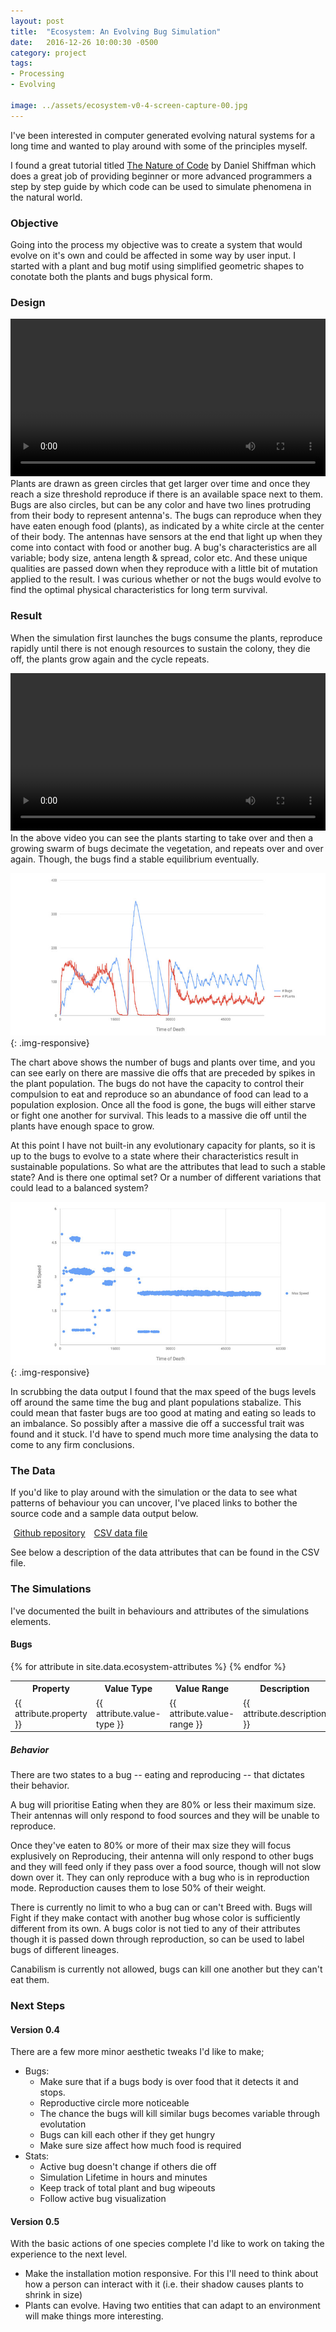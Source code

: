 ```yaml
---
layout: post
title:  "Ecosystem: An Evolving Bug Simulation"
date:   2016-12-26 10:00:30 -0500
category: project
tags: 
- Processing
- Evolving

image: ../assets/ecosystem-v0-4-screen-capture-00.jpg
---
```


I've been interested in computer generated evolving natural systems for a long time and wanted to play around with some of the principles myself. 

I found a great tutorial titled <a target="_blank" href="http://natureofcode.com/book/introduction/">The Nature of Code</a> by Daniel Shiffman which does a great job of providing beginner or more advanced programmers a step by step guide by which code can be used to simulate phenomena in the natural world. 

### Objective
Going into the process my objective was to create a system that would evolve on it's own and could be affected in some way by user input. I started with a plant and bug motif using simplified geometric shapes to conotate both the plants and bugs physical form. 

### Design
<div class="row">
  	<div class="col-sm-4 col-xs-8 col-sm-offset-0 col-xs-offset-2">
  		<video width="100%" height="auto" autoplay loop>
		   	<source src="../assets/ecosystem-v0-4-video-capture-bug-life-cycle.mp4" type="video/mp4">
		</video> 
  	</div>
  	<div class="col-sm-8 col-xs-12">
		<span class="label label-success">Plants</span> are drawn as green circles that get larger over time and once they reach a size threshold reproduce if there is an available space next to them. <br><span class="label label-danger">Bugs</span> are also circles, but can be any color and have two lines protruding from their body to represent antenna's. The bugs can reproduce when they have eaten enough food (plants), as indicated by a white circle at the center of their body. The antennas have sensors at the end that light up when they come into contact with food or another bug. A bug's characteristics are all variable; body size, antena length & spread, color etc. And these unique qualities are passed down when they reproduce with a little bit of mutation applied to the result. I was curious whether or not the bugs would evolve to find the optimal physical characteristics for long term survival.   
	</div>
</div>

### Result
When the simulation first launches the bugs consume the plants, reproduce rapidly until there is not enough resources to sustain the colony, they die off, the plants grow again and the cycle repeats. 
<div class="row">
	<div class="col-sm-8 col-xs-8 col-sm-offset-2 col-xs-offset-0">
		<video width="100%" height="auto" autoplay loop>
		   	<source src="../assets/ecosystem-v0-4-video-capture-fast-forward.mp4" type="video/mp4">
		</video>  
	</div>
</div>
In the above video you can see the plants starting to take over and then a growing swarm of bugs decimate the vegetation, and repeats over and over again. Though, the bugs find a stable equilibrium eventually.

![Ecosystem v0.4 data chart showing stabilization](/assets/ecosystem-v0-4-data-quantity-plants-bugs-over-time-chart.jpg){: .img-responsive}

The chart above shows the number of bugs and plants over time, and you can see early on there are massive die offs that are preceded by spikes in the plant population. The bugs do not have the capacity to control their compulsion to eat and reproduce so an abundance of food can lead to a population explosion. Once all the food is gone, the bugs will either starve or fight one another for survival. This leads to a massive die off until the plants have enough space to grow. 

At this point I have not built-in any evolutionary capacity for plants, so it is up to the bugs to evolve to a state where their characteristics result in sustainable populations. So what are the attributes that lead to such a stable state? And is there one optimal set? Or a number of different variations that could lead to a balanced system?  

![Ecosystem v0.4 data chart showing stabilization](/assets/ecosystem-v0-4-data-max-speed-at-death-chart.jpg){: .img-responsive}

In scrubbing the data output I found that the max speed of the bugs levels off around the same time the bug and plant populations stabalize. This could mean that faster bugs are too good at mating and eating so leads to an imbalance. So possibly after a massive die off a successful trait was found and it stuck. I'd have to spend much more time analysing the data to come to any firm conclusions.

### The Data
If you'd like to play around with the simulation or the data to see what patterns of behaviour you can uncover, I've placed links to bother the source code and a sample data output below. 

<a style="width:250px; margin: 5px" class="btn btn-lg btn-success" target="_blank" href="https://github.com/scottnihill/ecosystem"><i class="fa fa-github fa-2x fa-pull-left" aria-hidden="true"></i>Github repository</a>
<a style="width:250px; margin: 5px" class="btn btn-lg btn-success" target="_blank" href="https://github.com/scottnihill/ecosystem/blob/master/data-exports/bugData_v0.2_2016-4-10.csv"><i class="fa fa-file-text-o fa-2x fa-pull-left" aria-hidden="true"></i> CSV data file</a>

See below a description of the data attributes that can be found in the CSV file.

### The Simulations

I've documented the built in behaviours and attributes of the simulations elements. 

#### Bugs
<table class="table table-striped">
  	<tr>
		<th>Property</th>
		<th>Value Type</th>
		<th>Value Range</th>
		<th style="width: 35%">Description</th>
	</tr>
	{% for attribute in site.data.ecosystem-attributes %}
	<tr>
		<td>{{ attribute.property }}</td>
		<td>{{ attribute.value-type }}</td>
		<td>{{ attribute.value-range }}</td>
		<td>{{ attribute.description }}</td>
	</tr>
	{% endfor %}
</table>

##### Behavior

There are two states to a bug -- eating and reproducing -- that dictates their behavior. 

A bug will prioritise <span class="label label-success">Eating</span> when they are 80% or less their maximum size. Their antennas will only respond to food sources and they will be unable to reproduce. 

Once they've eaten to 80% or more of their max size they will focus explusively on <span class="label label-warning">Reproducing</span>, their antenna will only respond to other bugs and they will feed only if they pass over a food source, though will not slow down over it. They can only reproduce with a bug who is in reproduction mode. Reproduction causes them to lose 50% of their weight. 

There is currently no limit to who a bug can or can't <span class="label label-warning">Breed</span> with. 
Bugs will <span class="label label-danger">Fight</span> if they make contact with another bug whose color is sufficiently different from its own. A bugs color is not tied to any of their attributes though it is passed down through reproduction, so can be used to label bugs of different lineages.

<span class="label label-danger">Canabilism</span> is currently not allowed, bugs can kill one another but they can't eat them. 

### Next Steps
#### Version 0.4
There are a few more minor aesthetic tweaks I'd like to make; 

* Bugs:
	* Make sure that if a bugs body is over food that it detects it and stops.
	* Reproductive circle more noticeable
	* The chance the bugs will kill similar bugs becomes variable through evolutation
	* Bugs can kill each other if they get hungry
	* Make sure size affect how much food is required
* Stats:
	* Active bug doesn't change if others die off
	* Simulation Lifetime in hours and minutes
	* Keep track of total plant and bug wipeouts
	* Follow active bug visualization

#### Version 0.5
With the basic actions of one species complete I'd like to work on taking the experience to the next level. 

* Make the installation motion responsive. For this I'll need to think about how a person can interact with it (i.e. their shadow causes plants to shrink in size)
* Plants can evolve. Having two entities that can adapt to an environment will make things more interesting. 







